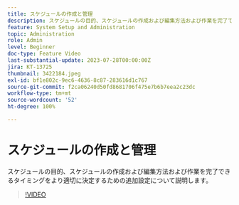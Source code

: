 ```yaml
---
title: スケジュールの作成と管理
description: スケジュールの目的、スケジュールの作成および編集方法および作業を完了できるタイミングをより適切に決定するための追加設定について説明します。
feature: System Setup and Administration
topic: Administration
role: Admin
level: Beginner
doc-type: Feature Video
last-substantial-update: 2023-07-28T00:00:00Z
jira: KT-13725
thumbnail: 3422184.jpeg
exl-id: bf1e802c-9ec6-4636-8c87-283616d1c767
source-git-commit: f2ca06240d50fd8681706f475e7b6b7eea2c23dc
workflow-type: tm+mt
source-wordcount: '52'
ht-degree: 100%

---
```


# スケジュールの作成と管理

スケジュールの目的、スケジュールの作成および編集方法および作業を完了できるタイミングをより適切に決定するための追加設定について説明します。

>[!VIDEO](https://video.tv.adobe.com/v/3422184/?quality=12&learn=on&enablevpops)

